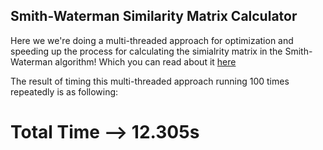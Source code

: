 ## Smith-Waterman Similarity Matrix Calculator

Here we we're doing a multi-threaded approach for optimization and speeding up the process for calculating the simialrity matrix in the Smith-Waterman algorithm! Which you can read about it [here](http://en.wikipedia.org/wiki/Smith%E2%80%93Waterman_algorithm)

The result of timing this multi-threaded approach running 100 times repeatedly is
as following:

# Total Time --> 12.305s
